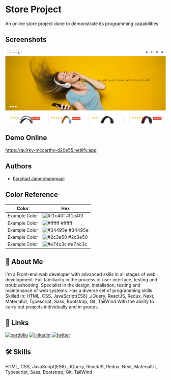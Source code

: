 
# Store Project

An online store project done to demonstrate its programming capabilities


## Screenshots

![App Screenshot1](https://github.com/FarshadJanmohammadi/images/blob/main/store1.jpg?raw=true)


## Demo Online


https://quirky-mccarthy-d20e55.netlify.app

## Authors

- [Farshad Janmohammadi](https://www.FarshadJanmohammadi.ir)

## Color Reference

| Color             | Hex                                                                |
| ----------------- | ------------------------------------------------------------------ |
| Example Color | ![#f1c40f](https://via.placeholder.com/10/f1c40f?text=+) #f1c40f |
| Example Color | ![#ffffff](https://via.placeholder.com/10/ffffff?text=+) #ffffff |
| Example Color | ![#34495e](https://via.placeholder.com/10/34495ea?text=+) #34495e |
| Example Color | ![#2c3e50](https://via.placeholder.com/10/2c3e50?text=+) #2c3e50 |
| Example Color | ![#e74c3c](https://via.placeholder.com/10/e74c3c?text=+) #e74c3c |





## 🚀 About Me
I'm a Front-end web developer with advanced skills in all stages of web development. Full familiarity in the process of user interface, testing and troubleshooting. Specialist in the design, installation, testing and maintenance of web systems. Has a diverse set of programming skills. Skilled in:
HTML, CSS, JavaScript(ES6) ,JQuery, ReactJS, Redux, Next, MaterialUI, Typescript, Sass, Bootstrap, Git, TailWind
With the ability to carry out projects individually and in groups.


## 🔗 Links
[![portfolio](https://img.shields.io/badge/my_portfolio-000?style=for-the-badge&logo=ko-fi&logoColor=white)](https://github.com/farshadjanmohammadi)
[![linkedin](https://img.shields.io/badge/linkedin-0A66C2?style=for-the-badge&logo=linkedin&logoColor=white)](https://www.linkedin.com/in/farshadjanmohammadi)
[![twitter](https://img.shields.io/badge/twitter-1DA1F2?style=for-the-badge&logo=twitter&logoColor=white)](https://twitter.com/farshadjanm1)


## 🛠 Skills

HTML, CSS, JavaScript(ES6) ,JQuery, ReactJS, Redux, Next, MaterialUI, Typescript, Sass, Bootstrap, Git, TailWind


